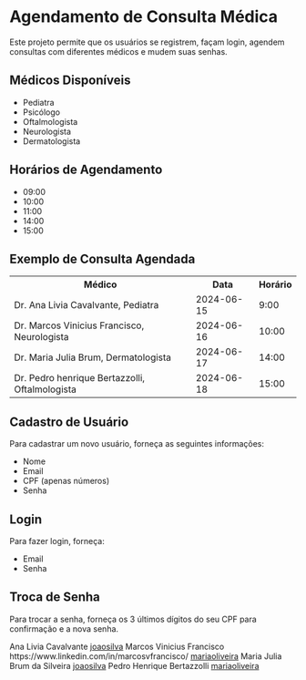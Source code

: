 <!DOCTYPE html>
<html>
<head>
<h1>Agendamento de Consulta Médica</h1>
 
<p>Este projeto permite que os usuários se registrem, façam login, agendem consultas com diferentes médicos e mudem suas senhas.</p>

<h2>Médicos Disponíveis</h2>

<ul>
    <li>Pediatra</li>
    <li>Psicólogo</li>
    <li>Oftalmologista</li>
    <li>Neurologista</li>
    <li>Dermatologista</li>
</ul>

<h2>Horários de Agendamento</h2>

<ul>
    <li>09:00</li>
    <li>10:00</li>
    <li>11:00</li>
    <li>14:00</li>
    <li>15:00</li>
</ul>

<h2>Exemplo de Consulta Agendada</h2>

<table>
    <tr>
        <th>Médico</th>
        <th>Data</th>
        <th>Horário</th>
    </tr>
    <tr>
        <td>Dr. Ana Livia Cavalvante, Pediatra</td>
        <td>2024-06-15</td>
        <td>9:00</td>
    </tr>
    <tr>
        <td>Dr. Marcos Vinicius Francisco, Neurologista</td>
        <td>2024-06-16</td>
        <td>10:00</td>
    </tr>
 <tr>
        <td>Dr. Maria Julia Brum, Dermatologista </td>
        <td>2024-06-17</td>
        <td>14:00</td>
    </tr>
 <tr>
        <td>Dr. Pedro henrique Bertazzolli, Oftalmologista</td>
        <td>2024-06-18</td>
        <td>15:00</td>
    </tr>
</table>

<h2>Cadastro de Usuário</h2>

<p>Para cadastrar um novo usuário, forneça as seguintes informações:</p>
<ul>
    <li>Nome</li>
    <li>Email</li>
    <li>CPF (apenas números)</li>
    <li>Senha</li>
</ul>

<h2>Login</h2>

<p>Para fazer login, forneça:</p>
<ul>
    <li>Email</li>
    <li>Senha</li>
</ul>

<h2>Troca de Senha</h2>

<p>Para trocar a senha, forneça os 3 últimos dígitos do seu CPF para confirmação e a nova senha.</p>

</body>
</html>

<tr>
        <td>Ana Livia Cavalvante</td>
        <td><a href="https://github.com/AnaliviaCavalcante" target="_blank">joaosilva</a></td>
    </tr>
    <tr>
        <td>Marcos Vinicius Francisco</td>
        <td>https://www.linkedin.com/in/marcosvfrancisco/</td>
        <td><a href="" target="_blank">mariaoliveira</a></td>
    </tr><tr>
        <td>Maria Julia Brum da Silveira</td>
        <td><a href="https://github.com/majulia1808" target="_blank">joaosilva</a></td>
    </tr>
    <tr>
        <td>Pedro Henrique Bertazzolli</td>
        <td><a href="https://github.com/PedroAndrade003" target="_blank">mariaoliveira</a></td>
    </tr>
